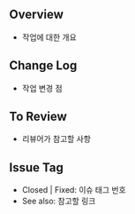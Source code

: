## Overview
- 작업에 대한 개요

## Change Log
- 작업 변경 점

## To Review
- 리뷰어가 참고할 사항

## Issue Tag
- Closed | Fixed: 이슈 태그 번호
- See also: 참고할 링크
